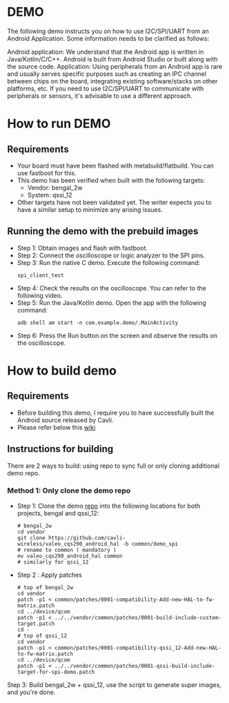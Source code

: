 # DEMO
The following demo instructs you on how to use I2C/SPI/UART from an Android Application. Some information needs to be clarified as follows:

Android application: We understand that the Android app is written in Java/Kotlin/C/C++. Android is built from Android Studio or built along with the source code.
Application: Using peripherals from an Android app is rare and usually serves specific purposes such as creating an IPC channel between chips on the board, integrating existing software/stacks on other platforms, etc. If you need to use I2C/SPI/UART to communicate with peripherals or sensors, it's advisable to use a different approach.


# How to run DEMO

## Requirements
  - Your board must have been flashed with metabuild/flatbuild. You can use fastboot for this.
  - This demo has been verified when built with the following targets:
    + Vendor: bengal_2w
    + System: qssi_12
  - Other targets have not been validated yet. The writer expects you to have a similar setup to minimize any arising issues.

## Running the demo with the prebuild images
  - Step 1: Obtain images and flash with fastboot.
  - Step 2: Connect the oscilloscope or logic analyzer to the SPI pins.
  - Step 3: Run the native C demo. Execute the following command:
    ```
    spi_client_test
    ```
  - Step 4: Check the results on the oscilloscope. You can refer to the following video.
  - Step 5: Run the Java/Kotlin demo. Open the app with the following command:
    ```
    adb shell am start -n com.example.demo/.MainActivity
    ```
  - Step 6: Press the Run button on the screen and observe the results on the oscilloscope.

# How to build demo

## Requirements
  - Before building this demo, I require you to have successfully built the Android source released by Cavli.
  - Please refer below this [wiki](https://github.com/cavli-wireless/CQS290/wiki) 

## Instructions for building
  There are 2 ways to build: using repo to sync full or only cloning additional demo repo.

### Method 1: Only clone the demo repo

  - Step 1: Clone the demo [repo](https://github.com/cavli-wireless/valeo_cqs290_android_hal) into the following locations for both projects, bengal and qssi_12:
    ```
    # bengal_2w
    cd vendor
    git clone https://github.com/cavli-wireless/valeo_cqs290_android_hal -b common/demo_spi
    # rename to common ( mandatory )
    mv valeo_cqs290_android_hal common
    # similarly for qssi_12
    ```
  - Step 2 : Apply patches
    ```
    # top of bengal_2w
    cd vendor
    patch -p1 < common/patches/0001-compatibility-Add-new-HAL-to-fw-matrix.patch
    cd ../device/qcom
    patch -p1 < ../../vendor/common/patches/0001-build-include-custom-target.patch
    cd -
    # top of qssi_12
    cd vendor
    patch -p1 < common/patches/0001-compatibility-qssi_12-Add-new-HAL-to-fw-matrix.patch 
    cd ../device/qcom
    patch -p1 < ../../vendor/common/patches/0001-qssi-build-include-target-for-spi-demo.patch
    ```
  Step 3: Build bengal_2w + qssi_12, use the script to generate super images, and you're done.
